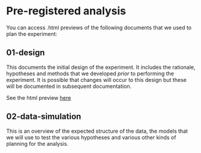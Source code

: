 # Pre-registered analysis

You can access .html previews of the following documents that we used to plan the experiment:

## 01-design

This documents the initial design of the experiment. It includes the rationale, hypotheses and methods that we developed *prior* to performing the experiment. It is possible that changes will occur to this design but these will be documented in subsequent documentation.

See the html preview [here](https://htmlpreview.github.io/?https://github.com/haganjam/plant-soil-feedback/blob/main/01-plan/01-pre-registration/01-design.html)

## 02-data-simulation

This is an overview of the expected structure of the data, the models that we will use to test the various hypotheses and various other kinds of planning for the analysis.


